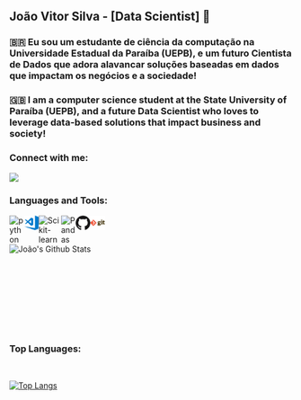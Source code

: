 ## João Vitor Silva - [Data Scientist] 👋

### 🇧🇷 Eu sou um estudante de ciência da computação na Universidade Estadual da Paraíba (UEPB), e um futuro Cientista de Dados que adora alavancar soluções baseadas em dados que impactam os negócios e a sociedade!

### 🇬🇧 I am a computer science student at the State University of Paraíba (UEPB), and a future Data Scientist who loves to leverage data-based solutions that impact business and society!


### Connect with me:

[<img align="left"  width="45px" src="https://img2.gratispng.com/20171202/f59/linkedin-download-png-5a22d420d16602.1978549215122319688577.jpg" />](https://www.linkedin.com/in/jo%C3%A3o-vitor-barbosa-b04118197/)


<br />

### Languages and Tools:

<img align="left" alt="python" width="26px" src="https://cdn3.iconfinder.com/data/icons/logos-and-brands-adobe/512/267_Python-512.png" />

<img align="left" alt="visual studio code" width="26px" src="https://raw.githubusercontent.com/github/explore/80688e429a7d4ef2fca1e82350fe8e3517d3494d/topics/visual-studio-code/visual-studio-code.png" />

[<img align="left" alt="Scikit-learn" width="40px" src="https://upload.wikimedia.org/wikipedia/commons/0/05/Scikit_learn_logo_small.svg" />](https://scikit-learn.org/stable/)

<!-- <img align="left" alt="Azure" width="26px" src="https://www.parkmycloud.com/wp-content/uploads/2018/02/Azure_.png" />

<img align="left" alt="AWS" width="26px" src="https://cdn.jsdelivr.net/npm/simple-icons@3.4.0/icons/amazonaws.svg" />

<img align="left" alt="SQLServer" width="26px" src="https://img.icons8.com/color/2x/microsoft-sql-server.png" /> -->

<img align="left" alt="Pandas" width="26px" src="https://cdn.jsdelivr.net/npm/simple-icons@3.4.0/icons/pandas.svg" />

<!-- <img align="left" alt="Pytorch" width="26px" src="https://cdn.jsdelivr.net/npm/simple-icons@3.4.0/icons/pytorch.svg" /> -->

<img align="left" alt="GitHub" width="26px" src="https://raw.githubusercontent.com/github/explore/78df643247d429f6cc873026c0622819ad797942/topics/github/github.png" />

<img align="left" alt="Git" width="26px" src="https://raw.githubusercontent.com/github/explore/80688e429a7d4ef2fca1e82350fe8e3517d3494d/topics/git/git.png" />

<br />
<br />
<br />

<img align="left" alt="João's Github Stats" src="https://github-readme-stats.vercel.app/api?username=joaoo-vittor&show_icons=true&hide_border=true&theme=dark" />

<br />
<br />
<br />
<br />
<br />
<br />
<br />
<br />
<br />

### Top Languages:

<br />

[![Top Langs](https://github-readme-stats.vercel.app/api/top-langs/?username=joaoo-vittor&layout=compact&theme=dark&hide_border=true)](https://github.com/anuraghazra/github-readme-stats)



